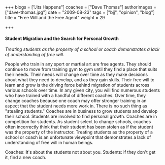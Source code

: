 +++
blogs = ["Jits Happens"]
coaches = ["Dave Thomas"]
authorimages = ["dave-thomas.jpg"]
date = "2009-08-23"
tags = ["bjj", "opinion", "blog"]
title = "Free Will and the Free Agent"
weight = 29

+++

#### Student Migration and the Search for Personal Growth

_Treating students as the property of a school or coach demonstrates a lack of understanding of free will._

People who train in any sport or martial art are free agents. They should continue to move from training gym to gym until they find a place that suits their needs. Their needs will change over time as they make decisions about what they need to develop, and as they gain skills. Their free will to learn and grow is the driving force behind migration of students across various schools over time. In any given city, you will find numerous students who have trained with a handful of different coaches. Over time, they change coaches because one coach may offer stronger training in an aspect that the student needs more work in. There is no such thing as "stealing students." Coaches are in business to grow students and develop their school. Students are involved to find personal growth. Coaches are in competition for students. As student select to change schools, coaches often incorrectly think that their student has been stolen as if the student was the property of the instructor. Treating students as the property of a school or coach is an unfortunate viewpoint that demonstrates a lack of understanding of free will in human beings.

Coaches: It's about the students not about you.
Students: if they don't get it, find a new coach.
